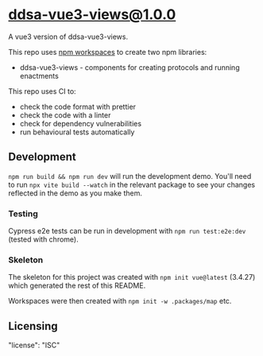 # ddsa-vue3-views@1.0.0

A vue3 version of ddsa-vue3-views.

This repo uses [npm workspaces](https://docs.npmjs.com/cli/v7/using-npm/workspaces)
to create two npm libraries:
* ddsa-vue3-views - components for creating protocols and running enactments

This repo uses CI to:
* check the code format with prettier
* check the code with a linter
* check for dependency vulnerabilities
* run behavioural tests automatically

## Development

``npm run build && npm run dev`` will run the development demo.  You'll need to run ``npx vite build --watch`` in the relevant package to see your changes reflected in the demo as you make them.

### Testing

Cypress e2e tests can be run in development with ``npm run test:e2e:dev`` (tested with chrome).

### Skeleton

The skeleton for this project was created with ``npm init vue@latest`` (3.4.27)
which generated the rest of this README.

Workspaces were then created with ``npm init -w .packages/map`` etc.

## Licensing

"license": "ISC"

